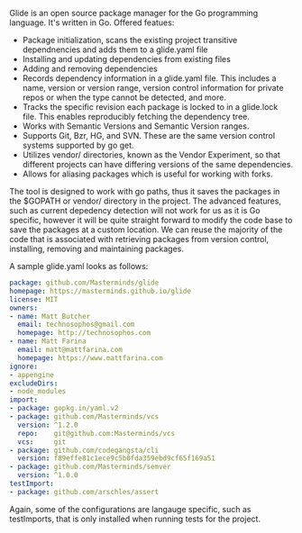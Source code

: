 Glide is an open source package manager for the Go programming language. It's written in Go.
Offered featues:

  * Package initialization, scans the existing project transitive dependnencies and adds them to a glide.yaml file
  * Installing and updating dependencies from existing files
  * Adding and removing dependencies
  * Records dependency information in a glide.yaml file. This includes a name, version or version range, version control information for private repos or when the type cannot be detected, and more.
  * Tracks the specific revision each package is locked to in a glide.lock file. This enables reproducibly fetching the dependency tree.
  * Works with Semantic Versions and Semantic Version ranges.
  * Supports Git, Bzr, HG, and SVN. These are the same version control systems supported by go get.
  * Utilizes vendor/ directories, known as the Vendor Experiment, so that different projects can have differing versions of the same dependencies.
  * Allows for aliasing packages which is useful for working with forks.
  
The tool is designed to work with go paths, thus it saves the packages in the $GOPATH or vendor/ directory in the project. The advanced features, such as current depedency detection will not work for us as it is Go specific, however it will be quite straight forward to modify the code base to save the packages at a custom location. 
We can reuse the majority of the code that is associated with retrieving packages from version control, installing, removing and maintaining packages.


A sample glide.yaml looks as follows:

```yaml
package: github.com/Masterminds/glide
homepage: https://masterminds.github.io/glide
license: MIT
owners:
- name: Matt Butcher
  email: technosophos@gmail.com
  homepage: http://technosophos.com
- name: Matt Farina
  email: matt@mattfarina.com
  homepage: https://www.mattfarina.com
ignore:
- appengine
excludeDirs:
- node_modules
import:
- package: gopkg.in/yaml.v2
- package: github.com/Masterminds/vcs
  version: ^1.2.0
  repo:    git@github.com:Masterminds/vcs
  vcs:     git
- package: github.com/codegangsta/cli
  version: f89effe81c1ece9c5b0fda359ebd9cf65f169a51
- package: github.com/Masterminds/semver
  version: ^1.0.0
testImport:
- package: github.com/arschles/assert
```
Again, some of the configurations are langauge specific, such as testImports, that is only installed when running tests for the project.


